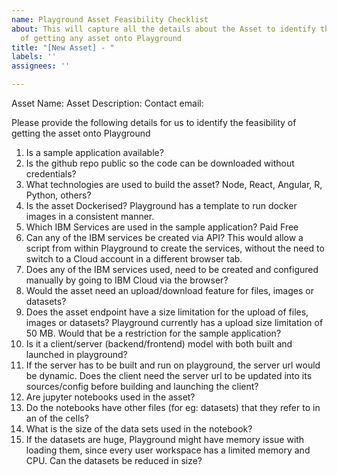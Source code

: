 ```yaml
---
name: Playground Asset Feasibility Checklist
about: This will capture all the details about the Asset to identify the feasibility
  of getting any asset onto Playground
title: "[New Asset] - "
labels: ''
assignees: ''

---
```


Asset Name: 
Asset Description: 
Contact email: 

Please provide the following details for us to identify the feasibility of getting the asset onto Playground
1. Is a sample application available?
2. Is the github repo public so the code can be downloaded without credentials?
3. What technologies are used to build the asset? Node, React, Angular, R, Python,  others? 
4. Is the asset Dockerised? Playground has a template to run docker images in a consistent manner.
5. Which IBM Services are used in the sample application?
Paid
Free
6. Can any of the IBM services be created via API? This would allow a script from within Playground to create the services, without the need to switch to a Cloud account  in a different browser tab. 
7. Does any of the IBM services used, need to be created and configured manually by going to IBM Cloud via the browser?
8. Would the asset need an upload/download feature for files, images or datasets?  
9. Does the asset endpoint have a size limitation for the upload of files, images or datasets? Playground currently has a upload size limitation of 50 MB. Would that be a restriction for the sample application?
10. Is it a client/server (backend/frontend) model with both built and launched in playground?
11. If the server has to be built and run on playground, the server url would be dynamic. Does the client need the server url to be updated into its sources/config before building and launching the client? 
12. Are jupyter notebooks used in the asset? 
13. Do the notebooks have other files (for eg: datasets)  that they refer to in an of the cells?
14. What is the size of the data sets used in the notebook? 
15. If the datasets are huge, Playground might have memory issue with loading them, since every user workspace has a limited memory and CPU. Can the datasets be reduced in size?
